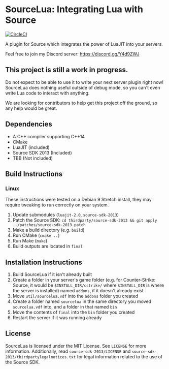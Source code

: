 # SourceLua: Integrating Lua with Source #

[![CircleCI](https://circleci.com/gh/FiniteReality/SourceLua/tree/master.svg?style=svg)](https://circleci.com/gh/FiniteReality/SourceLua/tree/master)

A plugin for Source which integrates the power of LuaJIT into your servers.

Feel free to join my Discord server: https://discord.gg/Y4d9ZWJ

## This project is still a work in progress. ##

Do not expect to be able to use it to write your next server plugin right
now! SourceLua does nothing useful outside of debug mode, so you can't even
write Lua code to interact with anything.

We are looking for contributors to help get this project off the ground,
so any help would be great.

## Dependencies ##

- A C++ compiler supporting C++14
- CMake
- LuaJIT (included)
- Source SDK 2013 (Included)
- TBB (Not included)

## Build Instructions ##

### Linux ###
These instructions were tested on a Debian 9 Stretch install, they may
require tweaking to run correctly on your system.
1. Update submodules (`luajit-2.0`, `source-sdk-2013`)
2. Patch the Source SDK:
  `cd thirdparty/source-sdk-2013 && git apply ../patches/source-sdk-2013.patch`
3. Make a build directory (e.g. `build`)
4. Run CMake (`cmake ..`)
5. Run Make (`make`)
6. Build outputs are located in `final`

## Installation Instructions ##

1. Build SourceLua if it isn't already built
2. Create a folder in your server's game folder (e.g. for Counter-Strike:
   Source, it would be `$INSTALL_DIR/cstrike/` where `$INSTALL_DIR` is where
   the server is installed) named `addons`, if it doesn't already exist
3. Move `util/sourcelua.vdf` into the `addons` folder you created
3. Create a folder named `sourcelua` in the same directory you moved
   `sourcelua.vdf` into, and a folder in that named `bin`
4. Move the contents of `final` into the `bin` folder you created
5. Restart the server if it was running already

## License ##

SourceLua is licensed under the MIT License. See `LICENSE` for more
information. Additionally, read `source-sdk-2013/LICENSE` and
`source-sdk-2013/thirdpartylegalnotices.txt` for legal information related to
the use of the Source SDK.
